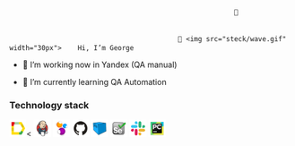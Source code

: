                                                             👀 


                                              👋 <img src="steck/wave.gif" width="30px">    Hi, I’m George



- 🌱 I’m working now in Yandex (QA manual)

- 💞️ I’m currently learning QA Automation



### Technology stack

<img width="6%" title="Allure_Report.svg" src="steck/Allure_Report.svg"><
<img width="6%" title="Jenkins.svg" src="steck/Jenkins.svg">   <img width="6%" title="Selenide.svg" src="steck/Selenide.svg">   <img width="6%" title="GitHub.svg" src="steck/GitHub.svg">   <img width="6%" title="Selenoid.svg" src="steck/Selenoid.svg">   <img src="steck/Selenium.svg" alt="Selenium" width="6%">   <img src="steck/Slack.svg" alt="Slack" width="6%">  <img src="steck/Pycharm.svg" alt="Pycharm" width="6%">




<!---
BrowserNeo/BrowserNeo is a ✨ special ✨ repository because its `README.md` (this file) appears on your GitHub profile.
You can click the Preview link to take a look at your changes.
--->
